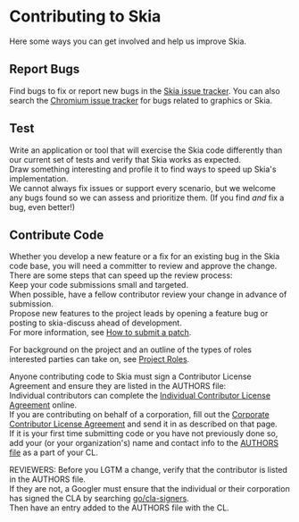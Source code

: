 Contributing to Skia
====================

Here some ways you can get involved and help us improve Skia.


Report Bugs
-----------

Find bugs to fix or report new bugs in the [Skia issue
tracker](http://bug.skia.org/).  You can also search the [Chromium issue
tracker](http://code.google.com/p/chromium/issues/list) for bugs related to
graphics or Skia.

Test
----

Write an application or tool that will exercise the Skia code differently than
our current set of tests and verify that Skia works as expected.  
Draw something interesting and profile it to find ways to speed up Skia's
implementation.  
We cannot always fix issues or support every scenario, but we welcome any bugs
found so we can assess and prioritize them. (If you find _and_ fix a bug, even
better!)

Contribute Code
---------------

Whether you develop a new feature or a fix for an existing bug in the Skia code
base, you will need a committer to review and approve the change.  
There are some steps that can speed up the review process:  
Keep your code submissions small and targeted.  
When possible, have a fellow contributor review your change in advance of
submission.  
Propose new features to the project leads by opening a feature bug
or posting to skia-discuss ahead of development.  
For more information, see [How to submit a patch](/dev/contrib/submit).

For background on the project and an outline of the types of roles interested
parties can take on, see [Project Roles](/roles).

Anyone contributing code to Skia must sign a Contributor License Agreement and
ensure they are listed in the AUTHORS file:  
Individual contributors can complete the [Individual Contributor License
Agreement](https://developers.google.com/open-source/cla/individual) online.  
If you are contributing on behalf of a corporation, fill out the [Corporate
Contributor License
Agreement](https://developers.google.com/open-source/cla/corporate) and send it
in as described on that page.  
If it is your first time submitting code or you have not previously done so,
add your (or your organization's) name and contact info to the [AUTHORS
file](https://skia.googlesource.com/skia/+/master/AUTHORS) as a part of your CL.

REVIEWERS: Before you LGTM a change, verify that the contributor is listed in
the AUTHORS file.  
If they are not, a Googler must ensure that the individual or
their corporation has signed the CLA by searching
[go/cla-signers](https://goto.google.com/cla-signers).  
Then have an entry added to the AUTHORS file with the CL.

